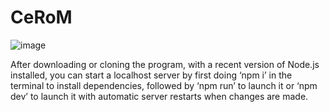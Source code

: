 # CeRoM

![image](https://github.com/J-Wll/CeRoM/assets/80954812/57c69a96-eeec-45c9-8104-0f5f88def269)

After downloading or cloning the program, with a recent version of Node.js installed, you can start a localhost server by first doing ‘npm i’ in the terminal to install dependencies, followed by ‘npm run’ to launch it or ‘npm dev’ to launch it with automatic server restarts when changes are made.
